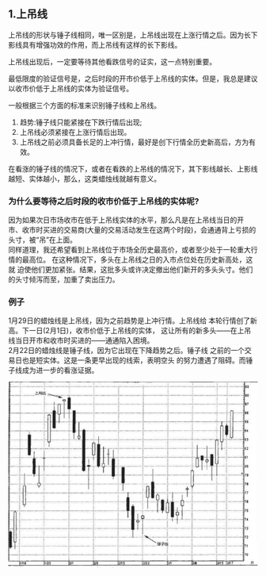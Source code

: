 ## 1.上吊线
上吊线的形状与锤子线相同，唯一区别是，上吊线出现在上涨行情之后。因为长下影线具有增强功效的作用，而上吊线有这样的长下影线。

上吊线出现后，一定要等待其他看跌信号的证实，这一点特别重要。

最低限度的验证信号是，之后时段的开市价低于上吊线的实体。但是，我总是建议以收市价低于上吊线的实体为验证信号。

一般根据三个方面的标准来识别锤子线和上吊线。
1. 趋势:锤子线只能紧接在下跌行情后出现;
2. 上吊线必须紧接在上涨行情后出现。
3. 上吊线之前必须具备长足的上冲行情，最好是创下行情全历史新高后，方为有效。

在看涨的锤子线的情况下，或者在看跌的上吊线的情况下，其下影线越长、上影线越短、实体越小，那么，这类蜡烛线就越有意义。

### 为什么要等待之后时段的收市价低于上吊线的实体呢?
因为如果次日市场收市在低于上吊线实体的水平，那么凡是在上吊线当日的开 市、收市时买进的交易商(大量的交易活动发生在这两个时段)，会通通背上亏损的头寸，被“吊”在上面。<br/>同样道理，我还希望看到上吊线位于市场全历史最高价，或者至少处于一轮重大行情的最高位。 在这种情况下，多头在上吊线之日的入市点位处在历史新高处，这就 迫使他们更加紧张。结果，这批多头或许决定撤出他们新开的多头头寸。他们的头寸倾泻而至，加重了卖出压力。

### 例子
1月29日的蜡烛线是上吊线，因为之前趋势是上冲行情。上吊线给 本轮行情创了新高。下一日(2月1日)，收市价低于上吊线的实体， 这让所有的新多头——在上吊线当日开市和收市时买进的——通通陷入困境。<br/>
2月22日的蜡烛线是锤子线，因为它出现在下降趋势之后。锤子线 之前的一个交易日也是短实体。这是一条更早出现的线索，表明空头 的努力遭遇了阻碍。而锤子线成为进一步的看涨证据。

![alt text](./img/06-上吊线.png)
